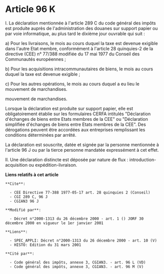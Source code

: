 # Article 96 K

I. La déclaration mentionnée à l'article 289 C du code général des impôts est produite auprès de l'administration des douanes
sur support papier ou par voie informatique, au plus tard le dixième jour ouvrable qui suit :

a) Pour les livraisons, le mois au cours duquel la taxe est devenue exigible dans l'autre Etat membre, conformément à
l'article 28 quinquies-2 de la directive (CEE) n° 77/388 modifiée du 17 mai 1977 du Conseil des Communautés européennes ;

b) Pour les acquisitions intracommunautaires de biens, le mois au cours duquel la taxe est devenue exigible ;

c) Pour les autres opérations, le mois au cours duquel a eu lieu le mouvement de marchandises.

mouvement de marchandises.

Lorsque la déclaration est produite sur support papier, elle est obligatoirement établie sur les formulaires CERFA intitulés
"Déclaration d'échanges de biens entre Etats membres de la CEE" ou "Déclaration simplifiée d'échanges de biens entre Etats
membres de la CEE". Des dérogations peuvent être accordées aux entreprises remplissant les conditions déterminées par arrêté.

La déclaration est souscrite, datée et signée par la personne mentionnée à l'article 96 J ou par la tierce personne mandatée
expressément à cet effet.

II. Une déclaration distincte est déposée par nature de flux : introduction-acquisition ou expédition-livraison.

**Liens relatifs à cet article**

	**Cite**:

	  - CEE Directive 77-388 1977-05-17 art. 28 quinquies 2 (Conseil)
	  - CGI 289 C, 96 J
	  - CGIAN3 96 J

	**Modifié par**:

	  - Décret n°2000-1313 du 26 décembre 2000 - art. 1 () JORF 30 décembre 2000 en vigueur le 1er janvier 2001

	**Liens**:

	  - SPEC_APPLI: Décret n°2000-1313 du 26 décembre 2000 - art. 10 (V)
	  - HISTO: Edition du 31 mars 2001

	**Cité par**:

	  - Code général des impôts, annexe 3, CGIAN3. - art. 96 L (VD)
	  - Code général des impôts, annexe 3, CGIAN3. - art. 96 M (V)
